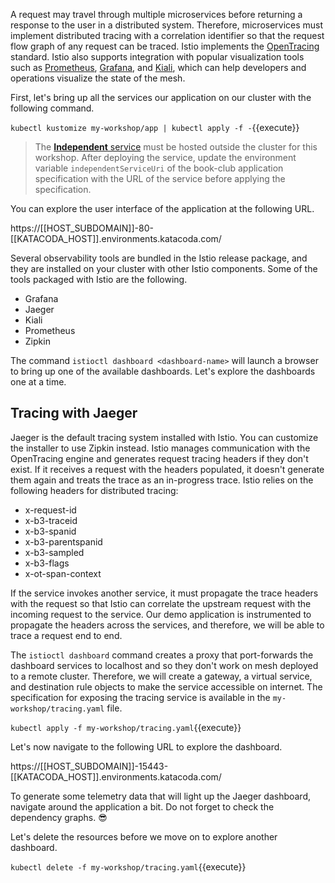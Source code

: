 A request may travel through multiple microservices before returning a response to the user in a distributed system. Therefore, microservices must implement distributed tracing with a correlation identifier so that the request flow graph of any request can be traced. Istio implements the [OpenTracing](https://opentracing.io/) standard. Istio also supports integration with popular visualization tools such as [Prometheus](https://prometheus.io/), [Grafana](https://grafana.com/), and [Kiali](https://www.kiali.io/), which can help developers and operations visualize the state of the mesh.

First, let's bring up all the services our application on our cluster with the following command.

`kubectl kustomize my-workshop/app | kubectl apply -f -`{{execute}}

> The [**Independent** service](https://github.com/rahulrai-in/fast-track-istio/tree/master/demo-app/independent) must be hosted outside the cluster for this workshop. After deploying the service, update the environment variable `independentServiceUri` of the book-club application specification with the URL of the service before applying the specification.

You can explore the user interface of the application at the following URL.

https://[[HOST_SUBDOMAIN]]-80-[[KATACODA_HOST]].environments.katacoda.com/

Several observability tools are bundled in the Istio release package, and they are installed on your cluster with other Istio components. Some of the tools packaged with Istio are the following.

- Grafana
- Jaeger
- Kiali
- Prometheus
- Zipkin

The command `istioctl dashboard <dashboard-name>` will launch a browser to bring up one of the available dashboards. Let's explore the dashboards one at a time.

## Tracing with Jaeger

Jaeger is the default tracing system installed with Istio. You can customize the installer to use Zipkin instead. Istio manages communication with the OpenTracing engine and generates request tracing headers if they don't exist. If it receives a request with the headers populated, it doesn't generate them again and treats the trace as an in-progress trace. Istio relies on the following headers for distributed tracing:

- x-request-id
- x-b3-traceid
- x-b3-spanid
- x-b3-parentspanid
- x-b3-sampled
- x-b3-flags
- x-ot-span-context

If the service invokes another service, it must propagate the trace headers with the request so that Istio can correlate the upstream request with the incoming request to the service. Our demo application is instrumented to propagate the headers across the services, and therefore, we will be able to trace a request end to end.

The `istioctl dashboard` command creates a proxy that port-forwards the dashboard services to localhost and so they don't work on mesh deployed to a remote cluster. Therefore, we will create a gateway, a virtual service, and destination rule objects to make the service accessible on internet. The specification for exposing the tracing service is available in the `my-workshop/tracing.yaml` file.

`kubectl apply -f my-workshop/tracing.yaml`{{execute}}

Let's now navigate to the following URL to explore the dashboard.

https://[[HOST_SUBDOMAIN]]-15443-[[KATACODA_HOST]].environments.katacoda.com/

To generate some telemetry data that will light up the Jaeger dashboard, navigate around the application a bit. Do not forget to check the dependency graphs. 😎

Let's delete the resources before we move on to explore another dashboard.

`kubectl delete -f my-workshop/tracing.yaml`{{execute}}
